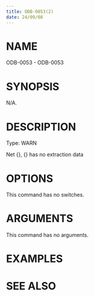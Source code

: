 ```yaml
---
title: ODB-0053(2)
date: 24/09/08
---
```


# NAME

ODB-0053 - ODB-0053

# SYNOPSIS

N/A.

# DESCRIPTION

Type: WARN

Net {}, {} has no extraction data

# OPTIONS

This command has no switches.

# ARGUMENTS

This command has no arguments.

# EXAMPLES

# SEE ALSO
